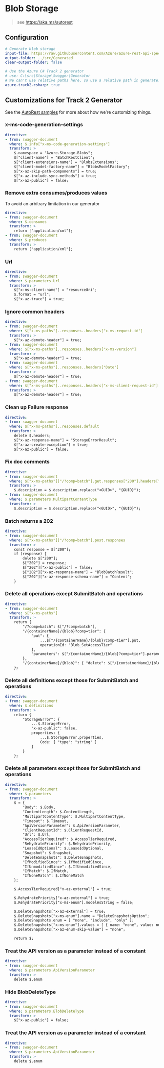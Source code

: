 # Blob Storage
> see https://aka.ms/autorest

## Configuration
``` yaml
# Generate blob storage
input-file: https://raw.githubusercontent.com/Azure/azure-rest-api-specs/storage-dataplane-preview/specification/storage/data-plane/Microsoft.BlobStorage/preview/2019-02-02/blob.json
output-folder: ../src/Generated
clear-output-folder: false

# Use the Azure C# Track 2 generator
# use: C:\src\Storage\Swagger\Generator
# We can't use relative paths here, so use a relative path in generate.ps1
azure-track2-csharp: true
```

## Customizations for Track 2 Generator
See the [AutoRest samples](https://github.com/Azure/autorest/tree/master/Samples/3b-custom-transformations)
for more about how we're customizing things.

### x-ms-code-generation-settings
``` yaml
directive:
- from: swagger-document
  where: $.info["x-ms-code-generation-settings"]
  transform: >
    $.namespace = "Azure.Storage.Blobs";
    $["client-name"] = "BatchRestClient";
    $["client-extensions-name"] = "BlobsExtensions";
    $["client-model-factory-name"] = "BlobsModelFactory";
    $["x-az-skip-path-components"] = true;
    $["x-az-include-sync-methods"] = true;
    $["x-az-public"] = false;
```

### Remove extra consumes/produces values
To avoid an arbitrary limitation in our generator
``` yaml
directive:
- from: swagger-document
  where: $.consumes
  transform: >
    return ["application/xml"];
- from: swagger-document
  where: $.produces
  transform: >
    return ["application/xml"];
```

### Url
``` yaml
directive:
- from: swagger-document
  where: $.parameters.Url
  transform: >
    $["x-ms-client-name"] = "resourceUri";
    $.format = "url";
    $["x-az-trace"] = true;
```

### Ignore common headers
``` yaml
directive:
- from: swagger-document
  where: $["x-ms-paths"]..responses..headers["x-ms-request-id"]
  transform: >
    $["x-az-demote-header"] = true;
- from: swagger-document
  where: $["x-ms-paths"]..responses..headers["x-ms-version"]
  transform: >
    $["x-az-demote-header"] = true;
- from: swagger-document
  where: $["x-ms-paths"]..responses..headers["Date"]
  transform: >
    $["x-az-demote-header"] = true;
- from: swagger-document
  where: $["x-ms-paths"]..responses..headers["x-ms-client-request-id"]
  transform: >
    $["x-az-demote-header"] = true;
```

### Clean up Failure response
``` yaml
directive:
- from: swagger-document
  where: $["x-ms-paths"]..responses.default
  transform: >
    delete $.headers;
    $["x-az-response-name"] = "StorageErrorResult";
    $["x-az-create-exception"] = true;
    $["x-az-public"] = false;
```

### Fix doc comments
``` yaml
directive:
- from: swagger-document
  where: $["x-ms-paths"]["/?comp=batch"].get.responses["200"].headers["Content-Type"]
  transform: >
    $.description = $.description.replace("<GUID>", "{GUID}");
- from: swagger-document
  where: $.parameters.MultipartContentType
  transform: >
    $.description = $.description.replace("<GUID>", "{GUID}");
```

### Batch returns a 202
``` yaml
directive:
- from: swagger-document
  where: $["x-ms-paths"]["/?comp=batch"].post.responses
  transform: >
    const response = $["200"];
    if (response) {
        delete $["200"];
        $["202"] = response;
        $["202"]["x-az-public"] = false;
        $["202"]["x-az-response-name"] = "BlobBatchResult";
        $["202"]["x-az-response-schema-name"] = "Content";
    }
```

### Delete all operations except SubmitBatch and operations
``` yaml
directive:
- from: swagger-document
  where: $["x-ms-paths"]
  transform: >
    return {
        "/?comp=batch": $["/?comp=batch"],
        "/{containerName}/{blob}?comp=tier": {
            "put": {
                ...$["/{containerName}/{blob}?comp=tier"].put,
                operationId: "Blob_SetAccessTier"
            },
            "parameters": $["/{containerName}/{blob}?comp=tier"].parameters
        },
        "/{containerName}/{blob}": { "delete": $["/{containerName}/{blob}"].delete }
    };
```

### Delete all definitions except those for SubmitBatch and operations
``` yaml
directive:
- from: swagger-document
  where: $.definitions
  transform: >
    return {
        "StorageError": {
            ...$.StorageError,
            "x-az-public": false,
            properties: {
                ...$.StorageError.properties,
                Code: { "type": "string" }
            }
        }
    };
```

### Delete all parameters except those for SubmitBatch and operations
``` yaml
directive:
- from: swagger-document
  where: $.parameters
  transform: >
    $ = {
        "Body": $.Body,
        "ContentLength": $.ContentLength,
        "MultipartContentType": $.MultipartContentType,
        "Timeout": $.Timeout,
        "ApiVersionParameter": $.ApiVersionParameter,
        "ClientRequestId": $.ClientRequestId,
        "Url": $.Url,
        "AccessTierRequired": $.AccessTierRequired,
        "RehydratePriority": $.RehydratePriority,
        "LeaseIdOptional": $.LeaseIdOptional,
        "Snapshot": $.Snapshot,
        "DeleteSnapshots": $.DeleteSnapshots,
        "IfModifiedSince": $.IfModifiedSince,
        "IfUnmodifiedSince": $.IfUnmodifiedSince,
        "IfMatch": $.IfMatch,
        "IfNoneMatch": $.IfNoneMatch
    };

    $.AccessTierRequired["x-az-external"] = true;

    $.RehydratePriority["x-az-external"] = true;
    $.RehydratePriority["x-ms-enum"].modelAsString = false;

    $.DeleteSnapshots["x-az-external"] = true;
    $.DeleteSnapshots["x-ms-enum"].name = "DeleteSnapshotsOption";
    $.DeleteSnapshots.enum = [ "none", "include", "only" ];
    $.DeleteSnapshots["x-ms-enum"].values = [ { name: "none", value: null }, { name: "IncludeSnapshots", value: "include" }, { name: "OnlySnapshots", value: "only" }];
    $.DeleteSnapshots["x-az-enum-skip-value"] = "none";

    return $;
```

### Treat the API version as a parameter instead of a constant
``` yaml
directive:
- from: swagger-document
  where: $.parameters.ApiVersionParameter
  transform: >
    delete $.enum
```

### Hide BlobDeleteType
``` yaml
directive:
- from: swagger-document
  where: $.parameters.BlobDeleteType
  transform: >
    $["x-az-public"] = false;
```

### Treat the API version as a parameter instead of a constant
``` yaml
directive:
- from: swagger-document
  where: $.parameters.ApiVersionParameter
  transform: >
    delete $.enum
```